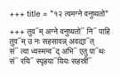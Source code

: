 +++
title = "१२ त्वमग्ने वनुष्यतो"

+++
तुव᳓म् अग्ने वनुष्यतो᳓ नि᳓ पाहि  
तुव᳓म् उ नः सहसावन्न् अवद्या᳓त्  
सं᳓ त्वा ध्वस्मन्व᳓द् अभि᳓ एतु पा᳓थः  
सं᳓ रयि᳓ स्पृहया᳓यियः सहस्री᳓